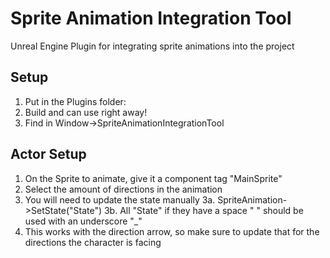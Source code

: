 # Sprite Animation Integration Tool
Unreal Engine Plugin for integrating sprite animations into the project



## Setup
1. Put in the Plugins folder:
2. Build and can use right away!
3. Find in Window->SpriteAnimationIntegrationTool

## Actor Setup
1. On the Sprite to animate, give it a component tag "MainSprite"
2. Select the amount of directions in the animation
3. You will need to update the state manually
   3a. SpriteAnimation->SetState("State")
   3b. All "State" if they have a space " " should be used with an underscore "_"
4. This works with the direction arrow, so make sure to update that for the directions the character is facing



